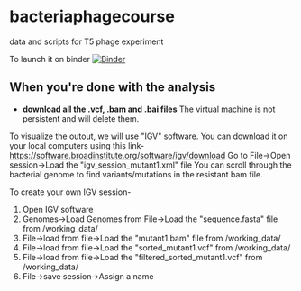 # bacteriaphagecourse
data and scripts for T5 phage experiment 

To launch it on binder [![Binder](https://mybinder.org/badge_logo.svg)](https://mybinder.org/v2/gh/MikheyevLab/bacteriaphagecourse/master?urlpath=rstudio)
 
## When you're done with the analysis

- **download all the .vcf, .bam and .bai files** The virtual machine is not persistent and will delete them.

To visualize the outout, we will use "IGV" software. 
You can download it on your local computers using this link-https://software.broadinstitute.org/software/igv/download
Go to File->Open session->Load the "igv_session_mutant1.xml" file
You can scroll through the bacterial genome to find variants/mutations in the resistant bam file.

To create your own IGV session-
1. Open IGV software
2. Genomes->Load Genomes from File->Load the "sequence.fasta" file from /working_data/
3. File->load from file->Load the "mutant1.bam" file from /working_data/
4. File->load from file->Load the "sorted_mutant1.vcf" from /working_data/
5. File->load from file->Load the "filtered_sorted_mutant1.vcf" from /working_data/
5. File->save session->Assign a name
